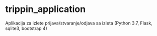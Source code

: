 # trippin_application
Aplikacija za izlete prijava/stvaranje/odjava sa izleta (Python 3.7, Flask, sqlite3, bootstrap 4)
